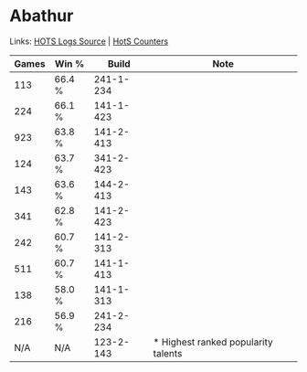 # Abathur

Links: [HOTS Logs Source](https://www.hotslogs.com/Sitewide/HeroDetails?Hero=Abathur) | [HotS Counters](http://hotscounters.com/#/hero/Abathur)

Games  | Win %  | Build     | Note
-----  | -----  | -----     | ----
113    | 66.4 % | 241-1-234 | 
224    | 66.1 % | 141-1-423 | 
923    | 63.8 % | 141-2-413 | 
124    | 63.7 % | 341-2-423 | 
143    | 63.6 % | 144-2-413 | 
341    | 62.8 % | 141-2-423 | 
242    | 60.7 % | 141-2-313 | 
511    | 60.7 % | 141-1-413 | 
138    | 58.0 % | 141-1-313 | 
216    | 56.9 % | 241-2-234 | 
N/A    | N/A    | 123-2-143 | * Highest ranked popularity talents
